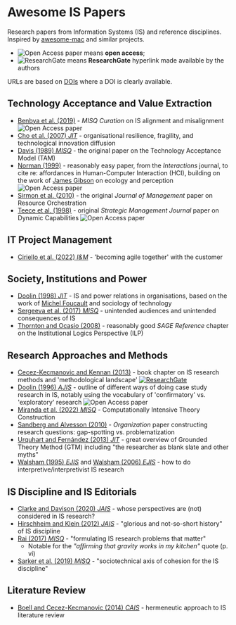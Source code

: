 # Awesome IS Papers

Research papers from Information Systems (IS) and reference disciplines. Inspired by [awesome-mac](https://github.com/jaywcjlove/awesome-mac) and similar projects.

- ![Open Access paper][Open Access Icon] means **open access**;  
- ![ResearchGate][ResearchGate Icon] means **ResearchGate** hyperlink made available by the authors

URLs are based on [DOIs](https://en.wikipedia.org/wiki/Digital_object_identifier) where a DOI is clearly available.

## Technology Acceptance and Value Extraction

- [Benbya et al. (2019)](https://www.misqresearchcurations.org/blog/2019/3/14/information-systems-alignment) - _MISQ Curation_ on IS alignment and misalignment ![Open Access paper][Open Access Icon]
- [Cho et al. (2007) _JIT_](https://doi.org/10.1057/palgrave.jit.2000088) - organisational resilience, fragility, and technological innovation diffusion
- [Davis (1989) _MISQ_](https://doi.org/10.2307/249008) - the original paper on the Technology Acceptance Model (TAM)
- [Norman (1999)](https://doi.org/10.1145/301153.301168) - reasonably easy paper, from the _Interactions_ journal, to cite re: affordances in Human-Computer Interaction (HCI), building on the work of [James Gibson](https://en.wikipedia.org/wiki/James_J._Gibson) on ecology and perception ![Open Access paper][Open Access Icon]
- [Sirmon et al. (2010)](https://doi.org/10.1177/0149206310385695) - the original _Journal of Management_ paper on Resource Orchestration
- [Teece et al. (1998)](https://onlinelibrary.wiley.com/doi/10.1002/(SICI)1097-0266(199708)18:7%3C509::AID-SMJ882%3E3.0.CO;2-Z) - original _Strategic Management Journal_ paper on Dynamic Capabilities ![Open Access paper][Open Access Icon]

## IT Project Management

- [Ciriello et al. (2022) _I&M_](https://doi.org/10.1016/j.im.2022.103645) - 'becoming agile together' with the customer

## Society, Institutions and Power

- [Doolin (1998) _JIT_](https://doi.org/10.1057/jit.1998.8) - IS and power relations in organisations, based on the work of [Michel Foucault](https://en.wikipedia.org/wiki/Michel_Foucault) and sociology of technology
- [Sergeeva et al. (2017) _MISQ_](https://doi.org/10.25300/MISQ/2017/41.4.07) - unintended audiences and unintended consequences of IS
- [Thornton and Ocasio (2008)](https://doi.org/10.4135/9781849200387.n4) - reasonably good _SAGE Reference_ chapter on the Institutional Logics Perspective (ILP)

## Research Approaches and Methods

- [Cecez-Kecmanovic and Kennan (2013)](https://www.researchgate.net/publication/236004781_1_Cecez-Kecmanovic_D_Kennan_MA_2013_Chapter_5_The_methodological_landscape_Information_systems_and_knowledge_management_in_Research_Methods_Information_Systems_and_Contexts_Williamson_K_Johanson_G_eds) - book chapter on IS research methods and 'methodological landscape' [![ResearchGate][ResearchGate Icon]](https://www.researchgate.net/publication/236004781_1_Cecez-Kecmanovic_D_Kennan_MA_2013_Chapter_5_The_methodological_landscape_Information_systems_and_knowledge_management_in_Research_Methods_Information_Systems_and_Contexts_Williamson_K_Johanson_G_eds)
- [Doolin (1996) _AJIS_](https://doi.org/10.3127/ajis.v3i2.383) - outline of different ways of doing case study research in IS, notably using the vocabulary of 'confirmatory' vs. 'exploratory' research ![Open Access paper][Open Access Icon]
- [Miranda et al. (2022) _MISQ_](https://aisel.aisnet.org/misq/vol46/iss2/4/) - Computationally Intensive Theory Construction
- [Sandberg and Alvesson (2010)](https://doi.org/10.1177/1350508410372151) - _Organization_ paper constructing research questions: gap-spotting vs. problematization
- [Urquhart and Fernández (2013) _JIT_](https://doi.org/10.1057/jit.2012.34) - great overview of Grounded Theory Method (GTM) including "the researcher as blank slate and other myths"
- [Walsham (1995) _EJIS_](https://doi.org/10.1057/ejis.1995.9) and [Walsham (2006) _EJIS_](https://doi.org/10.1057/palgrave.ejis.3000589) - how to do interpretive/interpretivist IS research

## IS Discipline and IS Editorials

- [Clarke and Davison (2020) _JAIS_](https://doi.org/10.17705/1jais.00609) - whose perspectives are (not) considered in IS research?
- [Hirschheim and Klein (2012) _JAIS_](https://doi.org/10.17705/1jais.00294) - "glorious and not-so-short history" of IS discipline
- [Rai (2017) _MISQ_](https://aisel.aisnet.org/misq/vol41/iss2/2/) - "formulating IS research problems that matter"
  - Notable for the _"affirming that gravity works in my kitchen"_ quote (p. vi)
- [Sarker et al. (2019) _MISQ_](https://doi.org/10.25300/MISQ/2019/13747) - "sociotechnical axis of cohesion for the IS discipline"

## Literature Review

- [Boell and Cecez-Kecmanovic (2014) _CAIS_](https://doi.org/10.17705/1CAIS.03412) - hermeneutic approach to IS literature review



[Open Access Icon]:https://blairw.github.io/awesome-is-papers/icons/Open_Access_logo_PLoS_white_14tall.svg "Open Access"
[ResearchGate Icon]:https://blairw.github.io/awesome-is-papers/icons/ResearchGate_icon_SVG_14tall.svg "ResearchGate"
